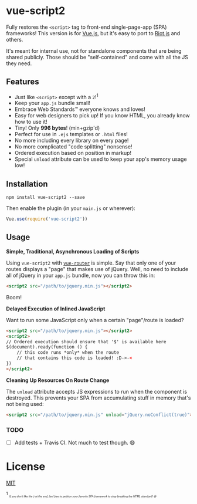 # vue-script2

Fully restores the `<script>` tag to front-end single-page-app (SPA) frameworks! This version is for [Vue.js](http://vuejs.org), but it's easy to port to [Riot.js](http://riotjs.com) and others.

It's meant for internal use, not for standalone components that are being shared publicly. Those should be "self-contained" and come with all the JS they need.

## Features

- Just like `<script>` except with a `2`!<sup>1</sup>
- Keep your `app.js` bundle small!
- Embrace Web Standards™ everyone knows and loves!
- Easy for web designers to pick up! If you know HTML, you already know how to use it!
- Tiny! Only __996 bytes__! (min+gzip'd)
- Perfect for use in `.ejs` templates or `.html` files!
- No more including every library on every page!
- No more complicated "code splitting" nonsense!
- Ordered execution based on position in markup!
- Special `unload` attribute can be used to keep your app's memory usage low!

## Installation

```
npm install vue-script2 --save
```

Then enable the plugin (in your `main.js` or wherever):

```js
Vue.use(require('vue-script2'))
```

## Usage

__Simple, Traditional, Asynchronous Loading of Scripts__

Using `vue-script2` with [`vue-router`](https://github.com/vuejs/vue-router) is simple. Say that only one of your routes displays a "page" that makes use of jQuery. Well, no need to include all of jQuery in your `app.js` bundle, now you can throw this in:

```html
<script2 src="/path/to/jquery.min.js"></script2>
```

Boom!

__Delayed Execution of Inlined JavaScript__

Want to run some JavaScript only when a certain "page"/route is loaded?

```html
<script2 src="/path/to/jquery.min.js"></script2>
<script2>
// Ordered execution should ensure that '$' is available here
$(document).ready(function () {
    // this code runs *only* when the route
    // that contains this code is loaded! :D->-<
})
</script2>
```

__Cleaning Up Resources On Route Change__

The `unload` attribute accepts JS expressions to run when the component is destroyed. This prevents your SPA from accumulating stuff in memory that's not being used:

```html
<script2 src="/path/to/jquery.min.js" unload="jQuery.noConflict(true)"></script2>
```

### TODO

- [ ] Add tests + Travis CI. Not much to test though. :smile:

# License

[MIT](http://opensource.org/licenses/MIT)

<sup>1</sup> *<span style="font-size:50%">If you don't like the `2` at the end, feel free to petition your favorite SPA framework to stop breaking the HTML standard! :smile:</span>*